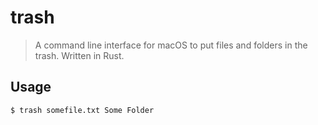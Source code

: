 # trash
> A command line interface for macOS to put files and folders in the trash. Written in Rust.

## Usage
```sh
$ trash somefile.txt Some Folder
```
